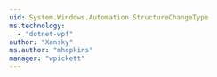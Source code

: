 ```yaml
---
uid: System.Windows.Automation.StructureChangeType
ms.technology: 
  - "dotnet-wpf"
author: "Xansky"
ms.author: "mhopkins"
manager: "wpickett"
---
```

